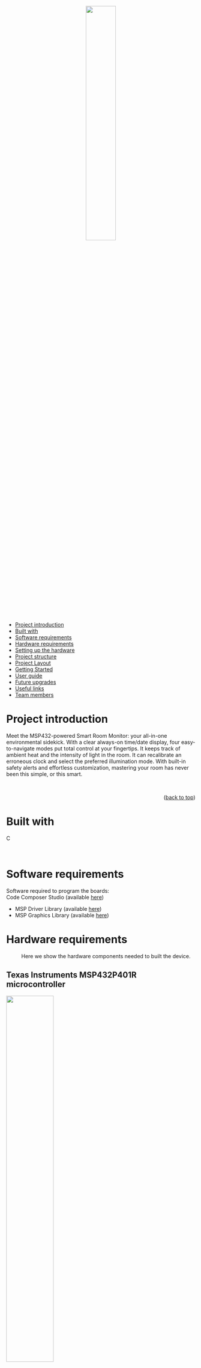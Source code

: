 <div id="readme_sls"></div>

<!--TITLE-->
<br />
<div align="center">

<!-- <h3 align="center">Smart Room Monitor</h3>-->
<img src=Docs/logo.png width=40%>

<br>


 <p align="center">
 
  <br />
  <br /><br />
  </p>
  </div> 

<!-- TABLE OF CONTENTS -->
- [Project introduction](#project-introduction)
- [Built with](#built-with)
- [Software requirements](#software-requirements)
- [Hardware requirements](#hardware-requirements)
- [Setting up the hardware](#setting-up-the-hardware)
- [Project structure](#project-structure)
- [Project Layout](#project-layout)
- [Getting Started](#getting-started)
- [User guide](#user-guide)
- [Future upgrades](#future-upgrades)
- [Useful links](#useful-links)
- [Team members](#team-members)


<!-- PROJECT INTRODUCTION -->
# Project introduction
Meet the MSP432-powered Smart Room Monitor: your all-in-one environmental sidekick. With a clear always-on time/date display, four easy-to-navigate modes put total control at your fingertips. It keeps track of ambient heat and the intensity of light in the room. It can recalibrate an erroneous clock and select the preferred illumination mode.
With built-in safety alerts and effortless customization, mastering your room has never been this simple, or this smart.


<br>


<p align="right">(<a href="#readme-erpc">back to top</a>)</p>

<!-- BUILT WITH -->
# Built with
C <br>  

<br>


# Software requirements
Software required to program the boards: <br>
Code Composer Studio (available [here](https://www.ti.com/tool/CCSTUDIO)) <br>
- MSP Driver Library (available [here](https://www.ti.com/tool/MSPDRIVERLIB)) <br>
- MSP Graphics Library (available [here](https://www.ti.com/tool/MSP-GRLIB)) <br>
</p>


# Hardware requirements
<p style="margin-left: 40px;">Here we show the hardware components needed to built the device. 

## Texas Instruments MSP432P401R microcontroller
<img src=Docs/MSP432-Board.jpg width="50%"> <br><br>
The Texas Instruments MSP432P401R is a 32-bit microcontroller designed for embedded applications. It is built around the ARM Cortex-M4F Core and it supports low-power applications that require increased CPU speed, memory, analog, and 32-bit performance. It features a system clock speed of up to 48 MHz and includes 256 KB of flash memory, 64 KB of SRAM and 32 KB of ROM preloaded with SimpleLink MSP432 SDK libraries. The microcontroller offers a rich set of peripherals: there are four 16-bit timers with capture, compare or PWM modes, two 32-bit timers and a real-time clock (RTC). In particular, we used in our project the RTC to show the exact time and date on the display. This topic will be discussed in the next sections. For communication, it supports up to eight serial channels, including I²C, SPI and UART.



## BOOSTXL-EDUMKII Educational BoosterPack <br>
<img src=Docs/boosterpack.jpg width="50%"> <br><br>
The BOOSTXL-EDUMKII Educational BoosterPack is a plug-in module that offers various analog and digital inputs and outputs. The module also includes an analog joystick, environmental and motion sensors, RGB LED, a microphone, buzzer, color LCD display and more. In our project we used: <br>
### TI OPT3001 light sensor
It's a digital ambient light sensor. It measures the intensity of light (visible by the human eye) present in the room. The measurement can go from 0.01 lux to 83k lux. We used the sensor to module the color of the LED.
<br>
 ### TI TMP006 temperature sensor 
It's a digital infrared thermopile contactless temperature sensor that measures the temperature of an object without being in direct contact. It is specified to operate from -40°C to +125°C. We used it to measure the temperature in the room.
<br>
### Kionix KXTC9-2050 accelerometer
It's a 3-axis analog accelerometer that measures g-forces. If the board moves along the axes, the analog signal generated will change. The full-scale output range is of +/-2g (19.6 m/s^2). The sensing is based on the principle of a differential capacitance arising from acceleration-induced motion of the sense element. We used this accelerometer to detect earthquakes and to generate an alarm message.
<br>
### Cree CLV1A-FKB RGB multicolor LED
It can output an high intensity light of any color by mixing red, green and blue. To achieve a specific color, each color channel can be individually modified by pulse width modulation (PWM). In our project is the main light source of the room.
<br>
### CUI CEM-1203(42) piezo buzzer
This piezo buzzer can play various frequencies based on the provided PWM signal. We used it as the audible alarm signal.
<br>
### Color 128x128 TFT LCD display
This small display packs 128x128 full-color pixels into one square inch of active display area. It updates up to 20 frames per second. It has a color depth of 262k colors and a contrast ratio of 350. It displays the main menu.
<br>
### ITEAD studio IM130330001 2-axis joystick with pushbutton
It's composed of two potentiometers, one for each axis. The select button is present and is actuated when the joystick is pressed down. We used the joystick mainly for the select button, to choose various options in the menu.
<br>
### User push buttons 
They are connected to pullup resistors that drive the pin low if the buttons are pressed. We are used to scroll the menu or to change the time of the clock. 
<br>


## HC-SR501 PIR Sensor <br>
<img src=Docs/pir.png width="30%"> <br><br>
The HC-SR501 PIR is a motion detector module. It senses infrared radiation changes in the environment. In our case, the radiation of human body heat is interpreted as motion. When motion is detected, it outputs a digital signal HIGH (3.3V), otherwise it stays LOW. The detection range can be adjusted between 3 to 7 meters. Also the delay time can be adjusted from 5 seconds to 5 minutes.The sensor operates on 5V but can handle a voltage range of 5V to 20V, and it consumes very little power—around 50 microamps when idle. We connected the PIR to pin P6.4 using a breadboard and some cables.



</p>

<p align="right">(<a href="#readme-erpc">back to top</a>)</p>

<!-- SETTING UP THE HARDWARE -->
# Setting up the hardware

<img src=Docs/EMBEDDED.png width="70%">

First, we insert the BoosterPack into the MSP432, ensuring every pin is correctly aligned. Then we connect the MSP432 to the PC using a USB-A to Micro USB cable.
To connect the PIR sensor to the board, we used male-to-female jumper wires and a breadboard. Following the motion sensor's datasheet, we wired the VCC to the board's 5V pin, GND to the board's ground and the DATA to pin P6.4. 

<br>

<p align="right">(<a href="#readme-erpc">back to top</a>)</p>

<!-- PROJECT STRUCTURE -->
# Project structure
The main menu, continuously displaying time and date, provides access to all system functions:
<br>
<img src=Docs/menuDisplay.jpg width=30%>
<br>

### Temperature
Displays the current ambient temperature. 
<br>
<img src=Docs/tempDisplay.jpg width=30%>
<br>

### Light
Reports the current illuminance in lux, enabling precise monitoring of ambient lighting conditions.
<br>
<img src=Docs/luxDisplay.jpg width=30%>
<br>

### Change Time
Allows manual adjustment of the real-time clock to compensate for drift, Daylight Saving Time shifts, or initial configuration. Dedicated buttons increment and decrement hours, minutes, day, month, and year; pressing SELECT confirms the updated time/date.
<br>
<img src=Docs/editDisplay.jpg width=30%>
<br>

### LED
Controls the onboard RGB LED. In "Auto" mode, the LED color dynamically maps to measured illuminance. For a low lux value, we have a warm yellow, for high lux, a cool white. The user can also select one of several fixed color outputs: blue, green, red, or cold white.
<br>
<img src=Docs/ledDisplay.jpg width=30%>
<br>

If the temperature exceeds a predefined high or low thresholds (+40°C and 0°C), or if the onboard accelerometer detects significant motion (for example an earthquake), the system activates a visual alert (red LED) and an audible alarm (buzzer). We need to press SELECT to acknowledge and silence the alarm.
<br>
<img src=Docs/errDisplay.jpg width=30%>
<br>
Each function is accessed via the tactile buttons on the BoosterPack MKII, ensuring intuitive navigation and reliable operation in a compact embedded system.






<p align="right">(<a href="#readme-erpc">back to top</a>)</p>


<!-- PROJECT LAYOUT -->
# Project Layout

```
├───docs
├───driverlib
│   └───source
└───embedded-project-src
    ├───features
    │   ├───alarm
    │   ├───climate
    │   ├───door
    │   └───irrigation
    ├───lcdDisplay
    ├───outputs
    │   ├───blueLED
    │   ├───buzzer
    │   ├───redLED
    │   ├───rgbLED
    │   └───servo
    ├───sensors
    │   ├───accelerometer
    │   ├───alarm
    │   ├───climate
    │   ├───doorButton
    │   ├───irrigationButton
    │   ├───light
    │   └───voltmeter
    ├───targetConfigs
    ├───testing
    │   ├───alarm
    │   ├───climate
    │   ├───door
    │   └───irrigation
    └───tools
        └───LcdDriver
```

<p align="right">(<a href="#readme-erpc">back to top</a>)</p>



<!-- come includere librerie e far andare progetto -->
# Getting Started

Place the TI driverlib `source` folder inside the `driverlib` folder like this:

IMMAGINE QUI

> You can download the driverlib folder
> from [here](https://drive.google.com/file/d/1_5TsECed3wNJpIpllxYYdD06aFbkk7Fc/view)

Open the folder `NOME CARTELLA DEL PROGETTO` in CCS.

<!-- > Note: do NOT open in CCS the whole `embedded_project` folder, since it contains additional files that are not needed for the CCS project. -->

The project includes are already set up to include the driverlib folder, you should be able to build the project without
any additional setup.

ARM compiler include options: `${PROJECT_ROOT}/../driverlib/source`

ARM linker file search path options: `${PROJECT_ROOT}/../driverlib/source/ti/devices/msp432p4xx/driverlib/ccs/msp432p4xx_driverlib.lib`

To burn and run the project, use the CCS GUI 
User's guide available [here](https://softwaredl.ti.com/ccs/esd/documents/users_guide_ccs_20.0.0/index.html)


<br>

<p align="right">(<a href="#readme-erpc">back to top</a>)</p>

<!-- USER GUIDE -->
# User guide

The user interface is designed to be highly intuitive and user-friendly. 
Navigate the menu using the two tactile buttons on the right side of the BoosterPack MKII: press the lower button to scroll down, the upper button to scroll up. Press the joystick's SELECT button to confirm the chosen menu function. Once in, if the button SELECT is pressed again you can return to the main menu. In the event that an alarm is triggered, due to temperature conditions, the red LED will light up and the buzzer will sound. Once you have addressed the underlying issue, press SELECT one more time to silence the buzzer and turn off the red LED, restoring the system to normal operation.



<p align="right">(<a href="#readme-erpc">back to top</a>)</p>



<!-- FUTURE UPGRADES -->
# Future upgrades

### 1. Onboard Battery Backup  
Adding a rechargeable Li‑ion or Li‑Po battery and a power‑path management circuit can lead to autonomous operation without a constant PC connection.  Also uninterrupted real‑time clock (RTC) and settings retention through power loss or optional low‑battery warning routine can be implemented.  

### 2. Configurable PIR Hold‑Time in Firmware  
If we move “HIGH” hold‑time configuration from hardware trimmers into a firmware parameter (for example 5–30 seconds) we can create precise, software‑driven control of motion-detection duration.

### 3. ESP‑Powered Remote Connectivity  
An ESP32/ESP8266 module can be integrated to host a web server and expose RESTful APIs. This way, we can have mobile or desktop access for real‑time control and alerts and enhance user comfort and security.
Some examples of features that can be added are: 
  - Web‑based dashboard (for monitor conditions and change settings)  
  - SSL/TLS encryption and user authentication  
  - Push notifications via MQTT or Firebase  


<br>

<p align="right">(<a href="#readme-erpc">back to top</a>)</p>

<!-- USEFUL LINKS -->
# Useful links
- [Video presentation]()
- [Presentation]()
- [Pdf presentation]()

<p align="right">(<a href="#readme-erpc">back to top</a>)</p>


<!-- TEAM MEMBERS -->
# Team members
Every team member is responsible and worked together for the whole project. We worked to the project meeting each other in person everytime.
- Elisa Raffaella Sterpu (elisa.sterpu@studenti.unitn.it)
- Mattia Bernabè (mattia.bernabe@studenti.unitn.it)
- Stefano Corelli (stefano.corelli@studenti.unitn.it)
- Nicolas Venturi (nicolas.venturi@studenti.unitn.it)

<p align="right">(<a href="#readme-erpc">back to top</a>)</p>
